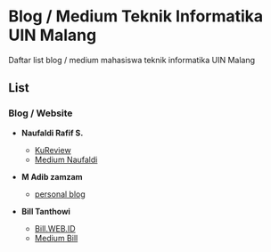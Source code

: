 # Blog / Medium Teknik Informatika UIN Malang

Daftar list blog / medium mahasiswa teknik informatika UIN Malang

## List

### Blog / Website

* **Naufaldi Rafif S.**
  + [KuReview](https://www.kureview.web.id)
  + [Medium Naufaldi](https://medium.com/naufaldi)

* **M Adib zamzam**
  + [personal blog](https://dib01.blogspot.com/)
  
* **Bill Tanthowi**
  + [Bill.WEB.ID](http://bill.web.id/)
  + [Medium Bill](https://medium.com/@billxcode)

